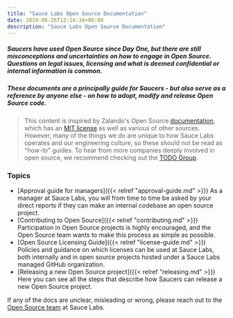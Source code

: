 ```yaml
---
title: "Sauce Labs Open Source Documentation"
date: 2019-06-26T12:14:34+06:00
description: "Sauce Labs Open Source Documentation"
---
```


##### Saucers have used Open Source since Day One, but there are still misconceptions and uncertainties on how to engage in Open Source. Questions on legal issues, licensing and what is deemed confidential or internal information is common.

##### These documents are a principally guide for Saucers - but also serve as a reference by anyone else - on how to adopt, modify and release Open Source code.

> This content is inspired by Zalando's Open Source [documentation](https://opensource.zalando.com/docs), which has an [MIT license](https://github.com/zalando/zalando.github.io/blob/master/LICENSE) as well as various of other sources. However, many of the things we do are unique to how Sauce Labs operates and our engineering culture, so these should not be read as "how-to" guides. To hear from more companies deeply involved in open source, we recommend checking out the [TODO Group](https://todogroup.org/).

### Topics

- [Approval guide for managers]({{< relref "approval-guide.md" >}}) As a manager at Sauce Labs, you will from time to time be asked by your direct reports if they can make an internal codebase an open source project.
- [Contributing to Open Source]({{< relref "contributing.md" >}}) Participation in Open Source projects is highly encouraged, and the Open Source team wants to make this process as simple as possible.
- [Open Source Licensing Guide]({{< relref "license-guide.md" >}}) Policies and guidance on which licenses can be used at Sauce Labs, both internally and in open source projects hosted under a Sauce Labs managed GitHub organization.
- [Releasing a new Open Source project]({{< relref "releasing.md" >}}) Here you can see all the steps that describe how Saucers can release a new Open Source project.

If any of the docs are unclear, misleading or wrong, please reach out to the [Open Source team](mailto:opensource@saucelabs.com) at Sauce Labs.
